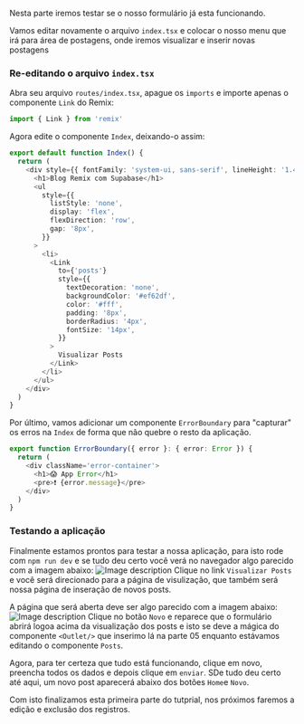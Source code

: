 Nesta parte iremos testar se o nosso formulário já esta funcionando.

Vamos editar novamente o arquivo `index.tsx` e colocar o nosso menu que irá para área de postagens, onde iremos visualizar e inserir novas postagens

### Re-editando o arquivo `index.tsx`

Abra seu arquivo `routes/index.tsx`, apague os `imports` e importe apenas o componente `Link` do Remix:

```ts
import { Link } from 'remix'
```

Agora edite o componente `Index`, deixando-o assim:

```ts
export default function Index() {
  return (
    <div style={{ fontFamily: 'system-ui, sans-serif', lineHeight: '1.4' }}>
      <h1>Blog Remix com Supabase</h1>
      <ul
        style={{
          listStyle: 'none',
          display: 'flex',
          flexDirection: 'row',
          gap: '8px',
        }}
      >
        <li>
          <Link
            to={'posts'}
            style={{
              textDecoration: 'none',
              backgroundColor: '#ef62df',
              color: '#fff',
              padding: '8px',
              borderRadius: '4px',
              fontSize: '14px',
            }}
          >
            Visualizar Posts
          </Link>
        </li>
      </ul>
    </div>
  )
}
```

Por último, vamos adicionar um componente `ErrorBoundary` para "capturar" os erros na `Index` de forma que não quebre o resto da aplicação.

```ts
export function ErrorBoundary({ error }: { error: Error }) {
  return (
    <div className='error-container'>
      <h1>😱 App Error</h1>
      <pre>❗ {error.message}</pre>
    </div>
  )
}
```

### Testando a aplicação

Finalmente estamos prontos para testar a nossa aplicação, para isto rode com `npm run dev` e se tudo deu certo você verá no navegador algo parecido com a imagem abaixo:
![Image description](https://dev-to-uploads.s3.amazonaws.com/uploads/articles/0yoo4w1wb91xkyx6hsxz.png)
Clique no link `Visualizar Posts` e você será direcionado para a página de visulização, que também será nossa página de inseração de novos posts.

A página que será aberta deve ser algo parecido com a imagem abaixo:
![Image description](https://dev-to-uploads.s3.amazonaws.com/uploads/articles/1jzxaq8rte5w9biimruu.png)
Clique no botão `Novo` e reparece que o formulário abrirá logoa acima da visualização dos posts e isto se deve a mágica do componente `<Outlet/>` que inserimo lá na parte 05 enquanto estávamos editando o componente `Posts`.

Agora, para ter certeza que tudo está funcionando, clique em novo, preencha todos os dados e depois clique em `enviar`. SDe tudo deu certo até aqui, um novo post aparecerá abaixo dos botões `Home`e `Novo`.

Com isto finalizamos esta primeira parte do tutprial, nos próximos faremos a edição e exclusão dos registros.
